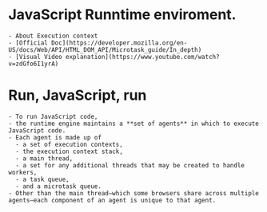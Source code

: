 # JavaScript Runntime enviroment.

    - About Execution context
    - [Official Doc](https://developer.mozilla.org/en-US/docs/Web/API/HTML_DOM_API/Microtask_guide/In_depth)
    - [Visual Video explanation](https://www.youtube.com/watch?v=zdGfo6I1yrA)

# Run, JavaScript, run

    - To run JavaScript code, 
    - the runtime engine maintains a **set of agents** in which to execute JavaScript code.
    - Each agent is made up of 
      - a set of execution contexts, 
      - the execution context stack, 
      - a main thread, 
      - a set for any additional threads that may be created to handle workers, 
      - a task queue, 
      - and a microtask queue.  
    - Other than the main thread—which some browsers share across multiple agents—each component of an agent is unique to that agent.
